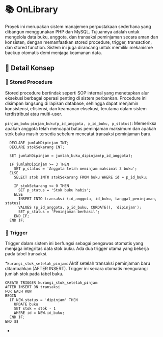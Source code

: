 # 📚 OnLibrary
Proyek ini merupakan sistem manajemen perpustakaan sederhana yang dibangun menggunakan PHP dan MySQL. Tujuannya adalah untuk mengelola data buku, anggota, dan transaksi peminjaman secara aman dan konsisten, dengan memanfaatkan stored procedure, trigger, transaction, dan stored function. Sistem ini juga dirancang untuk memiliki mekanisme backup otomatis demi menjaga keamanan data.

## 📌 Detail Konsep
### 🧠 Stored Procedure 
Stored procedure bertindak seperti SOP internal yang menetapkan alur eksekusi berbagai operasi penting di sistem perbankan. Procedure ini disimpan langsung di lapisan database, sehingga dapat menjamin konsistensi, efisiensi, dan keamanan eksekusi, terutama dalam sistem terdistribusi atau multi-user.

`pinjam_buku`
`pinjam_buku(p_id_anggota, p_id_buku, p_status)`: Memeriksa apakah anggota telah mencapai batas peminjaman maksimum dan apakah stok buku masih tersedia sebelum mencatat transaksi peminjaman baru.

```
  DECLARE jumlahDipinjam INT;
  DECLARE stokSekarang INT;

  SET jumlahDipinjam = jumlah_buku_dipinjam(p_id_anggota);

  IF jumlahDipinjam >= 3 THEN
    SET p_status = 'Anggota telah meminjam maksimal 3 buku';
  ELSE
    SELECT stok INTO stokSekarang FROM buku WHERE id = p_id_buku;

    IF stokSekarang <= 0 THEN
      SET p_status = 'Stok buku habis';
    ELSE
      INSERT INTO transaksi (id_anggota, id_buku, tanggal_peminjaman, status)
      VALUES (p_id_anggota, p_id_buku, CURDATE(), 'dipinjam');
      SET p_status = 'Peminjaman berhasil';
    END IF;
  END IF;
```

### 🚨 Trigger
Trigger dalam sistem ini berfungsi sebagai pengawas otomatis yang menjaga integritas data stok buku. Ada dua trigger utama yang bekerja pada tabel transaksi.

*`kurangi_stok_setelah_pinjam`: Aktif setelah transaksi peminjaman baru ditambahkan (AFTER INSERT). Trigger ini secara otomatis mengurangi jumlah stok pada tabel buku.
```
CREATE TRIGGER kurangi_stok_setelah_pinjam
AFTER INSERT ON transaksi
FOR EACH ROW
BEGIN
  IF NEW.status = 'dipinjam' THEN
    UPDATE buku
    SET stok = stok - 1
    WHERE id = NEW.id_buku;
  END IF;
END $$
```

*
